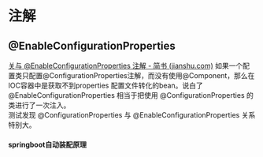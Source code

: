 # 注解
## @EnableConfigurationProperties
[关与 @EnableConfigurationProperties 注解 - 简书 (jianshu.com)](https://www.jianshu.com/p/7f54da1cb2eb)
如果一个配置类只配置@ConfigurationProperties注解，而没有使用@Component，那么在IOC容器中是获取不到properties 配置文件转化的bean。说白了 @EnableConfigurationProperties 相当于把使用 @ConfigurationProperties 的类进行了一次注入。  
测试发现 @ConfigurationProperties 与 @EnableConfigurationProperties 关系特别大。




#### springboot自动装配原理
